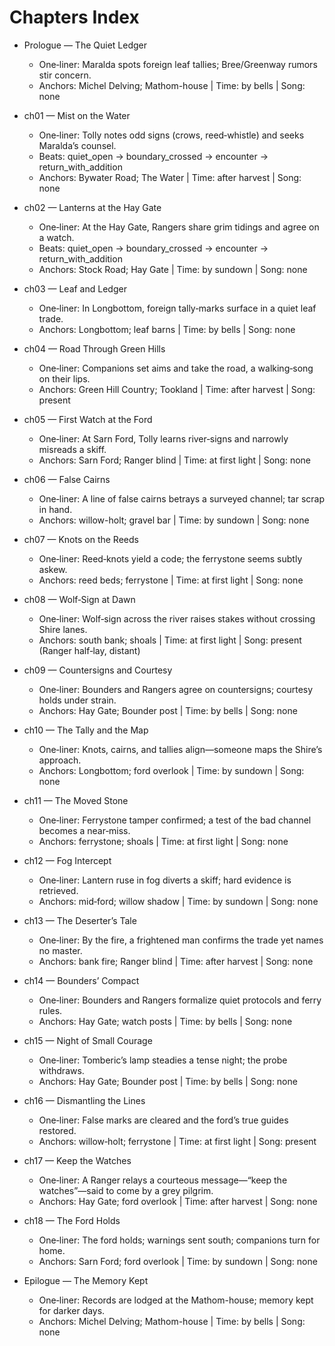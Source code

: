 # Chapters Index

- Prologue — The Quiet Ledger
  - One‑liner: Maralda spots foreign leaf tallies; Bree/Greenway rumors stir concern.
  - Anchors: Michel Delving; Mathom-house | Time: by bells | Song: none

- ch01 — Mist on the Water
  - One‑liner: Tolly notes odd signs (crows, reed‑whistle) and seeks Maralda’s counsel.
  - Beats: quiet_open → boundary_crossed → encounter → return_with_addition
  - Anchors: Bywater Road; The Water | Time: after harvest | Song: none

- ch02 — Lanterns at the Hay Gate
  - One‑liner: At the Hay Gate, Rangers share grim tidings and agree on a watch.
  - Beats: quiet_open → boundary_crossed → encounter → return_with_addition
  - Anchors: Stock Road; Hay Gate | Time: by sundown | Song: none

- ch03 — Leaf and Ledger
  - One‑liner: In Longbottom, foreign tally‑marks surface in a quiet leaf trade.
  - Anchors: Longbottom; leaf barns | Time: by bells | Song: none

- ch04 — Road Through Green Hills
  - One‑liner: Companions set aims and take the road, a walking‑song on their lips.
  - Anchors: Green Hill Country; Tookland | Time: after harvest | Song: present

- ch05 — First Watch at the Ford
  - One‑liner: At Sarn Ford, Tolly learns river‑signs and narrowly misreads a skiff.
  - Anchors: Sarn Ford; Ranger blind | Time: at first light | Song: none

- ch06 — False Cairns
  - One‑liner: A line of false cairns betrays a surveyed channel; tar scrap in hand.
  - Anchors: willow-holt; gravel bar | Time: by sundown | Song: none

- ch07 — Knots on the Reeds
  - One‑liner: Reed‑knots yield a code; the ferrystone seems subtly askew.
  - Anchors: reed beds; ferrystone | Time: at first light | Song: none

- ch08 — Wolf‑Sign at Dawn
  - One‑liner: Wolf‑sign across the river raises stakes without crossing Shire lanes.
  - Anchors: south bank; shoals | Time: at first light | Song: present (Ranger half‑lay, distant)

- ch09 — Countersigns and Courtesy
  - One‑liner: Bounders and Rangers agree on countersigns; courtesy holds under strain.
  - Anchors: Hay Gate; Bounder post | Time: by bells | Song: none

- ch10 — The Tally and the Map
  - One‑liner: Knots, cairns, and tallies align—someone maps the Shire’s approach.
  - Anchors: Longbottom; ford overlook | Time: by sundown | Song: none

- ch11 — The Moved Stone
  - One‑liner: Ferrystone tamper confirmed; a test of the bad channel becomes a near‑miss.
  - Anchors: ferrystone; shoals | Time: at first light | Song: none

- ch12 — Fog Intercept
  - One‑liner: Lantern ruse in fog diverts a skiff; hard evidence is retrieved.
  - Anchors: mid‑ford; willow shadow | Time: by sundown | Song: none

- ch13 — The Deserter’s Tale
  - One‑liner: By the fire, a frightened man confirms the trade yet names no master.
  - Anchors: bank fire; Ranger blind | Time: after harvest | Song: none

- ch14 — Bounders’ Compact
  - One‑liner: Bounders and Rangers formalize quiet protocols and ferry rules.
  - Anchors: Hay Gate; watch posts | Time: by bells | Song: none

- ch15 — Night of Small Courage
  - One‑liner: Tomberic’s lamp steadies a tense night; the probe withdraws.
  - Anchors: Hay Gate; Bounder post | Time: by bells | Song: none

- ch16 — Dismantling the Lines
  - One‑liner: False marks are cleared and the ford’s true guides restored.
  - Anchors: willow‑holt; ferrystone | Time: at first light | Song: present

- ch17 — Keep the Watches
  - One‑liner: A Ranger relays a courteous message—“keep the watches”—said to come by a grey pilgrim.
  - Anchors: Hay Gate; ford overlook | Time: after harvest | Song: none

- ch18 — The Ford Holds
  - One‑liner: The ford holds; warnings sent south; companions turn for home.
  - Anchors: Sarn Ford; ford overlook | Time: by sundown | Song: none

- Epilogue — The Memory Kept
  - One‑liner: Records are lodged at the Mathom-house; memory kept for darker days.
  - Anchors: Michel Delving; Mathom-house | Time: by bells | Song: none
